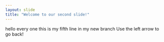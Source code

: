 ```yaml
---
layout: slide
title: "Welcome to our second slide!"
---
```

hello every one this is my fifth line in my new branch 
Use the left arrow to go back!
